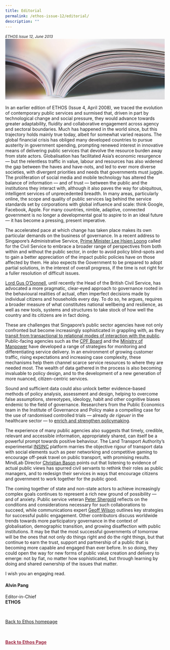 ```yaml
---
title: Editorial
permalink: /ethos-issue-12/editorial/
description: ""
---
```

<style>

.back a
{
	color: #9f2943;
	font-weight: bold;
}

#banner img
{
	width:100%;
}
	
.author
{
border-bottom: 1px solid black;
margin-top:40px;
padding-bottom:30px;
border-top: 1px solid black;	

}

.author p {
	font-size: 0.9em;
	line-height:24px !important;
	}	

.break
{
   border-top: 1px solid  black;
   border-bottom: 1px solid black;
	 padding:20px;
	text-align:center;
	margin-top:50px;
}
	
.break1
{
font-family: Georgia;
	font-size:20px;
	font-style: italic;
	font-weight: bold;
}

.boxheader {
	color: white !important;
	}	

.containerbox {
	background-color: #eceedb;
	border-radius: 10px;
	padding: 5%;
	margin-top: 5%;
	
	}	

li {
	font-size: 15px !important;
	
	}	

</style>

<em><small>ETHOS Issue 12, June 2013</small></em>
<img src="/images/Landing_Banner_Images/knowledge_editorial_banner_01.jpg">


<p>In an earlier edition of ETHOS (Issue 4, April 2008), we traced the evolution of contemporary public services and surmised that, driven in part by technological change and social pressure, they would advance towards greater adaptability, fluidity and collaborative engagement across agency and sectoral boundaries. Much has happened in the world since, but this trajectory holds mainly true today, albeit for somewhat varied reasons. The global financial crisis has obliged many developed countries to pursue austerity in government spending, prompting renewed interest in innovative means of delivering public services that devolve the resource burden away from state actors. Globalisation has facilitated Asia’s economic resurgence — but the relentless traffic in value, labour and resources has also widened the gap between the haves and have-nots, and led to ever more diverse societies, with divergent priorities and needs that governments must juggle. The proliferation of social media and mobile technology has altered the balance of information — and of trust — between the public and the institutions they interact with, although it also paves the way for ubiquitous, intelligent services of unprecedented breadth. In many areas, particularly online, the scope and quality of public services lag behind the service standards set by corporations with global influence and scale: think Google, Facebook, Apple. For many countries, nimble, adaptive, connected government is no longer a developmental goal to aspire to in an ideal future — it has become a pressing, present imperative. </p>

<p>The accelerated pace at which change has taken place makes its own particular demands on the business of governance. In a recent address to Singapore’s Administrative Service, <a href="/ethos-issue-12/to-listen-labour-and-lead-building-a-better-singapore-together/">Prime Minister Lee Hsien Loong</a>&nbsp;called for the Civil Service to embrace a broader range of perspectives from both within and without the public sector, in order to avoid policy blind-spots and to gain a better appreciation of the impact public policies have on those affected by them. He also expects the Government to be prepared to adopt partial solutions, in the interest of overall progress, if the time is not right for a fuller resolution of difficult&nbsp;issues. </p>

<p><a href="/ethos-issue-12/successful-governance-a-conversation/">Lord Gus O’Donnell</a>, until recently the Head of the British Civil Service, has advocated a more pragmatic, clear-eyed approach to governance rooted in the behavioural realities of actual, often imperfect decisions made by individual citizens and households every day. To do so, he argues, requires a broader measure of what constitutes national wellbeing and resilience, as well as new tools, systems and structures to take stock of how well the country and its citizens are in fact doing.</p>

<p>These are challenges that Singapore’s public sector agencies have not only confronted but become increasingly sophisticated in grappling with, as they <a href="/ethos-issue-12/a-new-paradigm-for-the-delivery-of-public-services/">transit from transactional to relational modes of interaction with the public</a>. Public-facing agencies such as the <a href="/ethos-issue-12/cpfbs-icare-advantage/">CPF Board</a>&nbsp;and the <a href="mom%27s-smarter-service-initiatives.html">Ministry of Manpower</a>&nbsp;have developed a range of strategies for monitoring and differentiating service delivery. In an environment of growing customer traffic, rising expectations and increasing case complexity, these mechanisms help them channel scarce service resources to where they are needed most. The wealth of data gathered in the process is also becoming invaluable to policy design, and to the development of a new generation of more nuanced, citizen-centric services.</p>

<p>Sound and sufficient data could also unlock better evidence-based methods of policy analysis, assessment and design, helping to overcome false assumptions, stereotypes, ideology, habit and other cognitive biases endemic to the field of governance. Researchers from the Public Economics team in the Institute of Governance and Policy make a compelling case for the use of randomised controlled trials — already <em>de rigeuer</em> in the healthcare sector — to <a href="randomised-controlled-trials-in-policymaking.html">enrich and strengthen policymaking</a>. </p>

<p>The experience of many public agencies also suggests that timely, credible, relevant and accessible information, appropriately shared, can itself be a powerful prompt towards positive behaviour. The Land Transport Authority’s experimental <a href="governance-through-adaptive-urban-platforms-the-insinc-experiment.html">INSINC</a>&nbsp;platform marries the objective rigour of transport data with social elements such as peer networking and competitive gaming to encourage off-peak travel on public transport, with promising results. MindLab Director <a href="public-managers-as-innovators-in-search-of-design-attitude.html">Christian Bason</a>&nbsp;points out that listening to evidence of actual public views has spurred civil servants to rethink their roles as public managers, and to redesign their services in ways that encourage citizens and government to work together for the public good. </p>

<p>The coming together of state and non-state actors to achieve increasingly complex goals continues to represent a rich new ground of possibility — and of anxiety. Public service veteran <a href="commissioning-public-value-the-role-of-civil-servants.html">Peter Shergold</a>&nbsp;reflects on the conditions and considerations necessary for such collaborations to succeed, while communications expert <a href="public-engagement-that-works.html">Geoff Wilson</a>&nbsp;outlines key strategies for successful public engagement. Other contributors discuss worldwide trends towards more participatory governance in the context of globalisation, demographic transition, and growing disaffection with public institutions. It may be that the most successful governments of tomorrow will be the ones that not only do things right and do the right things, but that continue to earn the trust, support and partnership of a public that is becoming more capable and engaged than ever before. In so doing, they could open the way for new forms of public value creation and delivery to emerge: not by fiat, no matter how sophisticated, but through learning by doing and shared ownership of the issues that matter.</p>

<p>I wish you an engaging read.</p>

<h4>Alvin Pang</h4>

<p>Editor-in-Chief
<br>
<strong>ETHOS</strong></p>

<br>

<p><a href="../../ethos.html">Back to Ethos homepage</a></p>






<br>
<br>	
<div class="back">
<a href="/ethos/">Back to Ethos Page</a>	
</div>